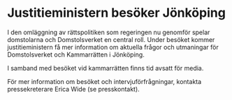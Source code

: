 # Justitieministern besöker Jönköping

I den omläggning av rättspolitiken som regeringen nu genomför spelar domstolarna och Domstolsverket en central roll. Under besöket kommer justitieministern få mer information om aktuella frågor och utmaningar för Domstolsverket och Kammarrätten i Jönköping.

I samband med besöket vid kammarrätten finns tid avsatt för media.

För mer information om besöket och intervjuförfrågningar, kontakta pressekreterare Erica Wide (se presskontakt).
